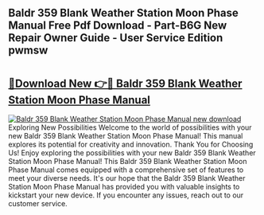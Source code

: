## Baldr 359 Blank Weather Station Moon Phase Manual Free Pdf Download - Part-B6G New Repair Owner Guide - User Service Edition pwmsw

# <h2><a href="http://bc39047.oget.top/?id=Baldr+359+Blank+Weather+Station+Moon+Phase+Manual">🔗Download New 👉🔴 Baldr 359 Blank Weather Station Moon Phase Manual</a></h2>

[![Baldr 359 Blank Weather Station Moon Phase Manual new download](https://i.imgur.com/5g1atiW.png)](http://bc39047.oget.top/?id=Baldr+359+Blank+Weather+Station+Moon+Phase+Manual)
Exploring New Possibilities Welcome to the world of possibilities with your new Baldr 359 Blank Weather Station Moon Phase Manual! This manual explores its potential for creativity and innovation. Thank You for Choosing Us! Enjoy exploring the possibilities with your new Baldr 359 Blank Weather Station Moon Phase Manual! This Baldr 359 Blank Weather Station Moon Phase Manual comes equipped with a comprehensive set of features to meet your diverse needs. It's our hope that the Baldr 359 Blank Weather Station Moon Phase Manual has provided you with valuable insights to kickstart your new device. If you encounter any issues, reach out to our customer service.
